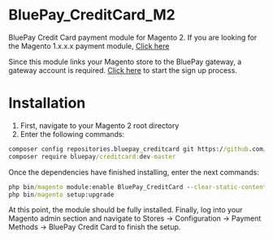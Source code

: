 # BluePay_CreditCard_M2
BluePay Credit Card payment module for Magento 2. If you are looking for the Magento 1.x.x.x payment module, [Click here](https://www.magentocommerce.com/magento-connect/bluepay-creditcard-2-1.html)

Since this module links your Magento store to the BluePay gateway, a gateway account is required. [Click here](https://www.bluepay.com/contact-us/get-started/) to start the sign up process.


# Installation
1. First, navigate to your Magento 2 root directory
2. Enter the following commands:

```cmd
composer config repositories.bluepay_creditcard git https://github.com/jslingerland/BluePay_CreditCard_M2.git
composer require bluepay/creditcard:dev-master
```

Once the dependencies have finished installing, enter the next commands:

```cmd
php bin/magento module:enable BluePay_CreditCard --clear-static-content
php bin/magento setup:upgrade
```

At this point, the module should be fully installed. Finally, log into your Magento admin section and navigate to Stores -> Configuration -> Payment Methods -> BluePay Credit Card to finish the setup.
